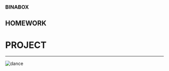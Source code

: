 ### BINABOX
## HOMEWORK
# PROJECT
---
![dance](https://octodex.github.com/images/hula_loop_octodex03.gif)

